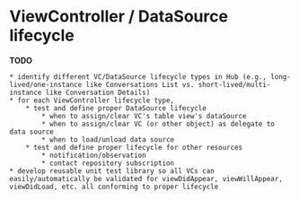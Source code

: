 # ViewController / DataSource lifecycle #

**TODO**

    * identify different VC/DataSource lifecycle types in Hub (e.g., long-lived/one-instance like Conversations List vs. short-lived/multi-instance like Conversation Details)
	* for each ViewController lifecycle type,
		* test and define proper DataSource lifecycle
			* when to assign/clear VC's table view's dataSource
			* when to assign/clear VC (or other object) as delegate to data source
			* when to load/unload data source
		* test and define proper lifecycle for other resources
			* notification/observation
			* contact repository subscription
	* develop reusable unit test library so all VCs can easily/automatically be validated for viewDidAppear, viewWillAppear, viewDidLoad, etc. all conforming to proper lifecycle